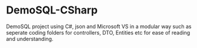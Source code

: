 # DemoSQL-CSharp
DemoSQL project using C#, json and Microsoft VS in a modular way such as seperate coding folders for controllers, DTO, Entities etc for ease of reading and understanding.

